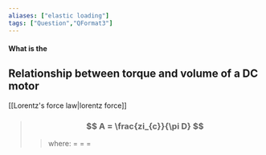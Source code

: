 ```yaml
---
aliases: ["elastic loading"]
tags: ["Question","QFormat3"]
---
```


#### What is the
## Relationship between torque and volume of a DC motor

[[Lorentz's force law|lorentz force]]

> ### $$ A = \frac{zi_{c}}{\pi D} $$ 
>> where:
>> $=$ 
>> $=$
>> $=$
